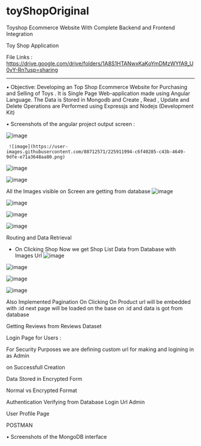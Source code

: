 # toyShopOriginal
Toyshop Ecommerce Website With Complete Backend and Frontend Integration

Toy Shop Application


File Links : 
https://drive.google.com/drive/folders/1A8S1HTANwxKaKoYmDMzWYfA9_U0yY-Rn?usp=sharing
_____________________________________________________________
•	Objective: 
Developing an Top Shop Ecommerce Website for Purchasing and Selling of Toys . It is Single Page Web-application made using Angular Language. The Data is Stored in Mongodb and Create , Read , Update and Delete Operations are Performed using Expressjs and Nodejs (Development Kit)

•	Screenshots of the angular project output screen : 

 ![image](https://user-images.githubusercontent.com/88712571/225911975-8884fd0a-dfd1-4b48-8f99-b933f45cfe0f.png)

     ![image](https://user-images.githubusercontent.com/88712571/225911994-c6f40285-c43b-4649-9dfe-e71a3648aa80.png)

![image](https://user-images.githubusercontent.com/88712571/225912035-25799c7c-bfd1-42c4-88f8-e69fe73cc2a5.png)

![image](https://user-images.githubusercontent.com/88712571/225912063-77d5c9be-308d-43de-948b-ff87f3c2330d.png)

All the Images visible on Screen are getting from database
![image](https://user-images.githubusercontent.com/88712571/225912133-0b6c1531-4d37-47cf-b258-1d1c3720c732.png)
    
 ![image](https://user-images.githubusercontent.com/88712571/225912161-79e9296f-a9e1-43c6-86f2-d910135cf20c.png)
  
![image](https://user-images.githubusercontent.com/88712571/225912226-daf14a8f-2e41-47a2-8cf8-fa65620f0863.png)

![image](https://user-images.githubusercontent.com/88712571/225912208-4d976aba-8dc2-422f-bd3c-92c31c0d6554.png)

Routing and Data Retrieval
- On Clicking Shop Now we get Shop List Data from Database with Images Url
 ![image](https://user-images.githubusercontent.com/88712571/225912279-856c6df7-90e2-4330-bc61-32eca69f7b44.png)

![image](https://user-images.githubusercontent.com/88712571/225912301-469396ce-d692-437e-ac71-cb81189235ff.png)

![image](https://user-images.githubusercontent.com/88712571/225912346-77d3992e-f308-481b-9ab0-a08014aed9e6.png)

![image](https://user-images.githubusercontent.com/88712571/225912370-87cdad9d-ac43-4f91-bd3c-907ffec46411.png)

       
Also Implemented Pagination
On Clicking On Product url will be embedded with :id next page will be loaded on the base on :id and data is got from database
 
 
   
 
Getting Reviews from Reviews Dataset
 
 

Login Page for Users : 
  
 
 
For Security Purposes we are defining custom url for making and logining in as Admin
 
 
 
on Successfull Creation
 
Data Stored in Encrypted Form
 
Normal vs Encrypted Format
 

Authentication Verifying from Database
Login Url Admin
 
 
 
User Profile Page
 


 
 
POSTMAN
     
•	Screenshots of the MongoDB interface
         

